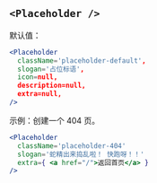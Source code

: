 ## `<Placeholder />`

默认值：

```jsx
<Placeholder
  className='placeholder-default',
  slogan='占位标语',
  icon=null,
  description=null,
  extra=null,
/>
```

示例：创建一个 404 页。

```jsx
<Placeholder
  className='placeholder-404'
  slogan='蛇精出来捣乱啦！ 快跑呀！！'
  extra={ <a href="/">返回首页</a> }
/>
```
